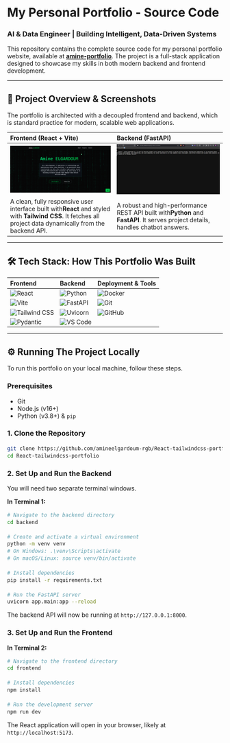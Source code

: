 # My Personal Portfolio - Source Code

### AI & Data Engineer | Building Intelligent, Data-Driven Systems

This repository contains the complete source code for my personal portfolio website, available at **[amine-portfolio](https://amine-s-portfolio.netlify.app/)**. The project is a full-stack application designed to showcase my skills in both modern backend and frontend development.

---

## 🚀 Project Overview & Screenshots

The portfolio is architected with a decoupled frontend and backend, which is standard practice for modern, scalable web applications.

| Frontend (React + Vite)                                                                                                                                                  | Backend (FastAPI)                                                                                                                            |
| :----------------------------------------------------------------------------------------------------------------------------------------------------------------------- | :------------------------------------------------------------------------------------------------------------------------------------------- |
| ![Frontend Screenshot](./frontend.png)                                                                                                                                     | ![Backend API Screenshot](./backend.png)                                                                                                       |
| A clean, fully responsive user interface built with**React** and styled with **Tailwind CSS**. It fetches all project data dynamically from the backend API. | A robust and high-performance REST API built with**Python** and **FastAPI**. It serves project details, handles chatbot answers. |

---

## 🛠️ Tech Stack: How This Portfolio Was Built

| Frontend                                                                                                               | Backend                                                                                                           | Deployment & Tools                                                                                  |
| :--------------------------------------------------------------------------------------------------------------------- | :---------------------------------------------------------------------------------------------------------------- | :-------------------------------------------------------------------------------------------------- |
| ![React](https://img.shields.io/badge/React-61DAFB?style=for-the-badge&logo=react&logoColor=black)                       | ![Python](https://img.shields.io/badge/Python-3776AB?style=for-the-badge&logo=python&logoColor=white)               | ![Docker](https://img.shields.io/badge/Docker-2496ED?style=for-the-badge&logo=docker&logoColor=white) |
| ![Vite](https://img.shields.io/badge/Vite-646CFF?style=for-the-badge&logo=vite&logoColor=white)                          | ![FastAPI](https://img.shields.io/badge/FastAPI-009688?style=for-the-badge&logo=fastapi&logoColor=white)            | ![Git](https://img.shields.io/badge/GIT-E44C30?style=for-the-badge&logo=git&logoColor=white)          |
| ![Tailwind CSS](https://img.shields.io/badge/Tailwind%20CSS-06B6D4?style=for-the-badge&logo=tailwindcss&logoColor=white) | ![Uvicorn](https://img.shields.io/badge/Uvicorn-27A499?style=for-the-badge&logo=uvicorn&logoColor=white)            | ![GitHub](https://img.shields.io/badge/GitHub-181717?style=for-the-badge&logo=github&logoColor=white) |
| ![Pydantic](https://img.shields.io/badge/Pydantic-E92063?style=for-the-badge&logo=pydantic&logoColor=white)              | ![VS Code](https://img.shields.io/badge/VS%20Code-007ACC?style=for-the-badge&logo=visualstudiocode&logoColor=white) |                                                                                                     |

---

## ⚙️ Running The Project Locally

To run this portfolio on your local machine, follow these steps.

### Prerequisites

- Git
- Node.js (v16+)
- Python (v3.8+) & `pip`

### 1. Clone the Repository

```bash
git clone https://github.com/amineelgardoum-rgb/React-tailwindcss-portfolio.git
cd React-tailwindcss-portfolio
```

### 2. Set Up and Run the Backend

You will need two separate terminal windows.

**In Terminal 1:**

```bash
# Navigate to the backend directory
cd backend

# Create and activate a virtual environment
python -m venv venv
# On Windows: .\venv\Scripts\activate
# On macOS/Linux: source venv/bin/activate

# Install dependencies
pip install -r requirements.txt

# Run the FastAPI server
uvicorn app.main:app --reload
```

The backend API will now be running at `http://127.0.0.1:8000`.

### 3. Set Up and Run the Frontend

**In Terminal 2:**

```bash
# Navigate to the frontend directory
cd frontend

# Install dependencies
npm install

# Run the development server
npm run dev
```

The React application will open in your browser, likely at `http://localhost:5173`.
